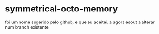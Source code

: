 # symmetrical-octo-memory
foi um nome sugerido pelo github, e que eu aceitei.
a agora esout a alterar num branch existente
